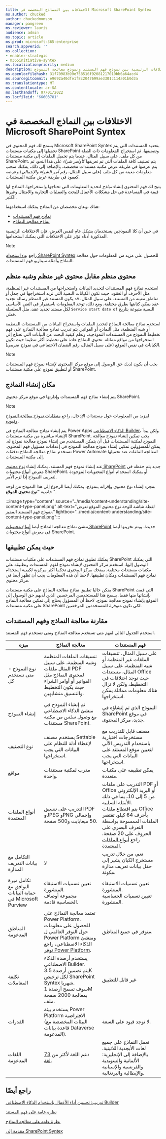 ```yaml
---
title: الاختلافات بين النماذج المخصصة في Microsoft SharePoint Syntex
ms.author: chucked
author: chuckedmonson
manager: pamgreen
ms.reviewer: lauris
audience: admin
ms.topic: article
ms.prod: microsoft-365-enterprise
search.appverid: ''
ms.collection:
- enabler-strategic
- m365initiative-syntex
ms.localizationpriority: medium
description: تعرف على الاختلافات الرئيسية بين نموذج فهم المستند ونموذج معالجة النموذج.
ms.openlocfilehash: 31f70983b90e758516f92081217010bb6a64acd4
ms.sourcegitcommit: e9692a40dfe1f8c2047699ae3301c114a01b0d3a
ms.translationtype: MT
ms.contentlocale: ar-SA
ms.lasthandoff: 07/01/2022
ms.locfileid: "66603781"
---
```

# <a name="differences-between-custom-models-in-microsoft-sharepoint-syntex"></a>الاختلافات بين النماذج المخصصة في Microsoft SharePoint Syntex 

يسمح لك فهم المحتوى في Microsoft SharePoint Syntex بتحديد المستندات التي يتم تحميلها إلى مكتبات مستندات SharePoint وتصنيفها، ثم استخراج المعلومات ذات الصلة من كل ملف. على سبيل المثال، عندما يتم تحميل الملفات إلى مكتبة مستندات SharePoint، يتم تصنيف كافة الملفات التي تم تعريفها *كأوامر شراء* على هذا النحو، ثم يتم عرضها في طريقة عرض مكتبة مستندات مخصصة. بالإضافة إلى ذلك، يمكنك سحب معلومات معينة من كل ملف (على سبيل المثال، *رقم أمر الشراء* *والإجمالي*) وعرضه كعمود في طريقة عرض مكتبة المستندات. 

يتيح لك فهم المحتوى إنشاء *نماذج* لتحديد المعلومات التي تحتاجها واستخراجها. النماذج لها قيمة في المساعدة في حل مشكلات الأعمال للبحث والعمليات التجارية والامتثال وغيرها الكثير.

هناك نوعان مخصصان من النماذج يمكنك استخدامهما:

- [نماذج فهم المستندات](document-understanding-overview.md)
- [نماذج معالجة النماذج](form-processing-overview.md)

في حين أن كلا النموذجين يستخدمان بشكل عام لنفس الغرض، فإن الاختلافات الرئيسية المذكورة أدناه تؤثر على الاختلافات التي يمكنك استخدامها.

> [!NOTE]
> راجع [بدء استخدام SharePoint Syntex](./adoption-getstarted.md) للحصول على مزيد من المعلومات حول معالجة النماذج وأمثلة سيناريو فهم المستندات.

## <a name="structured-versus-unstructured-and-semi-structured-content"></a>محتوى منظم مقابل محتوى غير منظم وشبه منظم

استخدم نماذج فهم المستندات لتحديد البيانات واستخراجها من المستندات غير المنظمة، مثل الأحرف أو العقود، حيث تكون الكيانات النصية التي تريد استخراجها في جمل أو مناطق معينة من المستند. على سبيل المثال، قد يكون المستند غير المنظم رسالة تجديد عقد يمكن كتابتها بطرق مختلفة. ومع ذلك، توجد المعلومات باستمرار في النص الأساسي لكل مستند تجديد عقد، مثل السلسلة `Service start date of` النصية متبوعة بتاريخ فعلي.

استخدم نماذج معالجة النماذج لتحديد الملفات واستخراج البيانات من المستندات المنظمة أو شبه المنظمة، مثل النماذج أو الفواتير. يتم تدريب نماذج معالجة النماذج على فهم تخطيط النموذج من المستندات النموذجية، وتعلم كيفية البحث عن البيانات التي تحتاج إلى استخراجها من مواقع مماثلة. تحتوي النماذج عادة على تخطيط أكثر تنظيما حيث تكون الكيانات في نفس الموقع (على سبيل المثال، رقم الضمان الاجتماعي في نموذج ضريبي).

> [!NOTE]
> يجب أن يكون لديك حق الوصول إلى موقع مركز المحتوى لإنشاء نموذج فهم المستندات أو لتطبيق نموذج على مكتبة مستندات SharePoint. 

## <a name="where-models-are-created"></a>مكان إنشاء النماذج

يتم إنشاء نماذج فهم المستندات وإدارتها في موقع مركز محتوى SharePoint. 

> [!NOTE]
> لمزيد من المعلومات حول مستندات الإدخال، راجع [متطلبات نموذج معالجة النموذج وقيوده](/ai-builder/form-processing-model-requirements). 

يتم إنشاء نماذج معالجة النماذج في Power Apps [الذكاء الاصطناعي Builder](/ai-builder/overview)، ولكن يبدأ الإنشاء مباشرة من مكتبة مستندات SharePoint. يجب تمكين إنشاء نموذج معالجة النموذج لمكتبة المستندات قبل أن يتمكن المستخدم من إنشاء نموذج معالجة نموذج له. يمكن للمسؤولين تمكين إنشاء نموذج معالجة النموذج في إعدادات مسؤول فهم المحتوى. تستخدم نماذج معالجة النماذج تدفقات Power Automate لمعالجة الملفات عند تحميلها إلى مكتبة المستندات.

عند إنشاء نموذج فهم المستند، يمكنك إنشاء [نوع محتوى SharePoint](https://support.microsoft.com/office/use-content-types-to-manage-content-consistently-on-a-site-48512bcb-6527-480b-b096-c03b7ec1d978) جديد يتم حفظه في معرض أنواع محتويات SharePoint. أو يمكنك استخدام أنواع المحتويات الموجودة لتعريف النموذج إذا لزم الأمر.

بمجرد إنشاء نوع محتوى وإقرانه بنموذج، يمكنك أيضا الرجوع إلى هذا النموذج من لوحة خاصية **"نوع محتوى الموقع** ".

:::image type="content" source="../media/content-understanding/site-content-type-panel.png" alt-text="لقطة شاشة للوحة نوع محتوى الموقع تعرض نموذج فهم المستند المميز." lightbox="../media/content-understanding/site-content-type-panel.png":::

تنشئ نماذج معالجة النماذج أيضا [أنواع محتويات SharePoint](https://support.microsoft.com/office/use-content-types-to-manage-content-consistently-on-a-site-48512bcb-6527-480b-b096-c03b7ec1d978) جديدة، ويتم تخزينها أيضا في معرض أنواع محتويات SharePoint.

## <a name="where-they-can-be-applied"></a>حيث يمكن تطبيقها

يمكنك تطبيق نماذج فهم المستندات على مكتبات مستندات SharePoint التي يمكنك الوصول إليها. استخدم مركز المحتوى لإنشاء نموذج لفهم المستندات وتطبيقه على مكتبات مستندات مختلفة. يمنحك مركز المحتوى تحكما أكثر مركزية لكيفية استخدام نماذج فهم المستندات ومكان تطبيقها. لاحظ أن هذه المعلومات يجب أن تظهر أيضا في مركز محتوى.

يمكن حاليا تطبيق نماذج معالجة النماذج على مكتبة مستندات SharePoint التي قمت بإنشائها منها فقط. يسمح هذا للمستخدمين المرخصين الذين لديهم حق الوصول إلى الموقع بإنشاء نموذج معالجة نموذج. لاحظ أن المسؤول يحتاج إلى تمكين معالجة النماذج على مكتبة مستندات SharePoint لكي تكون متوفرة للمستخدمين المرخصين.

## <a name="comparison-of-form-processing-and-document-understanding"></a>مقارنة معالجة النماذج وفهم المستندات

استخدم الجدول التالي لفهم متى تستخدم معالجة النماذج ومتى تستخدم فهم المستند.

| ميزه | معالجة النماذج | فهم المستندات |
| ------- | ------- | ------- |
| نوع النموذج - متى تستخدم كل | تنسيقات الملفات المنظمة وشبه المنظمة، على سبيل المثال ملفات PDF لمحتوى النماذج مثل الفواتير أو أوامر الشراء حيث يكون التخطيط والتنسيق متشابهين.  | على سبيل المثال، تنسيقات الملفات غير المنظمة أو شبه المنظمة، على سبيل المثال، مستندات Office حيث توجد اختلافات في التخطيط، ولكن لا تزال هناك معلومات مماثلة يمكن استخراجها. |
| إنشاء النموذج | تم إنشاء النموذج في منشئ الذكاء الاصطناعي مع وصول سلس من مكتبة مستندات SharePoint.| النموذج الذي تم إنشاؤه في SharePoint في موقع جديد، مركز المحتوى. |
| نوع التصنيف| يستخدم مصنف Settable لإعطاء أدلة للنظام على البيانات التي يجب استخراجها.| مصنف قابل للتدريب مع مستخرجات اختيارية باستخدام التدريس الآلي لتعيين موقع المستند على البيانات التي يجب استخراجها.|
| مواقع | مدرب لمكتبة مستندات واحدة.| يمكن تطبيقه على مكتبات متعددة.|
| أنواع الملفات المعتمدة| التدريب على تنسيق PDF وJPEG وPNG وإجمالي 50 ميغابايت و500 صفحة.| التدريب على ملفات PDF أو Office أو البريد الإلكتروني من 5 إلى 10، بما في ذلك الأمثلة السلبية.<br>يتم اقتطاع ملفات Office بأحرف 64 كيلو. تقتصر الملفات الممسوحة بواسطة التعرف البصري على الحروف على 20 صفحة. راجع [أنواع الملفات المعتمدة](document-understanding-overview.md#supported-file-types).|
| التكامل مع بيانات التعريف المدارة | لا | نعم، من خلال تدريب مستخرج الكيان يشير إلى حقل بيانات تعريف مدارة مكونة.|
| تكامل ميزة التوافق مع حماية البيانات في Microsoft Purview | تعيين تسميات الاستبقاء المنشورة.<br>مجموعة أوصاف الحساسية قادمة. | تعيين تسميات الاستبقاء المنشورة.<br>تعيين تسميات الحساسية المنشورة. |
| المناطق المدعومة| تعتمد معالجة النماذج على Power Platform. للحصول على معلومات حول التوفر العالمي ل Power Platform ومنشئ الذكاء الاصطناعي، راجع [توفر Power Platform](https://dynamics.microsoft.com/geographic-availability/). | متوفر في جميع المناطق.|
| تكلفة المعاملات | يستخدم أرصدة الذكاء الاصطناعي Builder.<br>يتم تضمين أرصدة 3.5K لكل ترخيص SharePoint Syntex شهريا.<br>سوف تسمح أرصدة 1M بمعالجة 2000 صفحة ملف.<br>| غير قابل للتطبيق |
| القدرات | يستخدم بيئة Power Platform الافتراضية (البيئات المخصصة مع قاعدة بيانات Dataverse المدعومة). | لا توجد قيود على السعة.|
| اللغات المدعومة| دعم اللغة لأكثر من [73 لغة](/power-platform-release-plan/2021wave2/ai-builder/form-processing-new-language-support). | تعمل النماذج على جميع لغات الأبجدية اللاتينية. بالإضافة إلى الإنجليزية: الألمانية والسويدية والفرنسية والإسبانية والإيطالية والبرتغالية.|


## <a name="see-also"></a>راجع أيضًا

[تدريب: تحسين أداء الأعمال باستخدام الذكاء الاصطناعي Builder](/learn/paths/improve-business-performance-ai-builder/?source=learn)

[نظرة عامة على فهم المستند](document-understanding-overview.md)

[نظرة عامة على معالجة النماذج](form-processing-overview.md)

[مقدمة إلى SharePoint Syntex](index.md)
